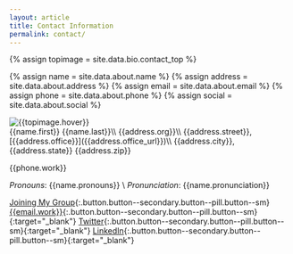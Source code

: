 ```yaml
---
layout: article
title: Contact Information
permalink: contact/
---
```

{% assign topimage = site.data.bio.contact_top %}

{% assign name = site.data.about.name %}
{% assign address = site.data.about.address %}
{% assign email = site.data.about.email %}
{% assign phone = site.data.about.phone %}
{% assign social = site.data.about.social %}

<div class="item">
<div class="item__image">
<img class="image-96--xl" src="{{topimage.image}}" title="{{topimage.hover}}"/>
</div>
<div class="item__content" markdown=1>
{{name.first}} {{name.last}}\\
{{address.org}}\\
{{address.street}}, [{{address.office}}]({{address.office_url}})\\
{{address.city}}, {{address.state}} {{address.zip}}

{{phone.work}}

*Pronouns*:  {{name.pronouns}} \\
*Pronunciation*:  {{name.pronunciation}}
</div>
</div>

[Joining My Group](/join){:.button.button--secondary.button--pill.button--sm}
[{{email.work}}](mailto:{{email.work}}){:.button.button--secondary.button--pill.button--sm}{:target="_blank"}
[Twitter]({{urls.twitter}}){:.button.button--secondary.button--pill.button--sm}{:target="_blank"}
[LinkedIn]({{urls.linkedin}}){:.button.button--secondary.button--pill.button--sm}{:target="_blank"}

